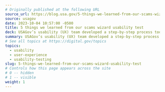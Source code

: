```yaml
---
# Originally published at the following URL
source_url: https://blog.usa.gov/5-things-we-learned-from-our-scams-wizard-usability-test
source: usagov
date: 2023-10-04 10:57:00 -0500
title: 5 things we learned from our scams wizard usability test
deck: USAGov’s usability (UX) team developed a step-by-step process tool for visitors to easily report a scam. Here are 5 things the team learned from performing usability testing on the tool.
summary: USAGov’s usability (UX) team developed a step-by-step process tool for visitors to easily report a scam. Here are 5 things the team learned from performing usability testing on the tool.
# See all topics at https://digital.gov/topics
topics:
  - usability
  - user-experience
  - usability-testing
slug: 5-things-we-learned-from-our-scams-wizard-usability-test
# Controls how this page appears across the site
# 0 -- hidden
# 1 -- visible
weight: 1
---
```

